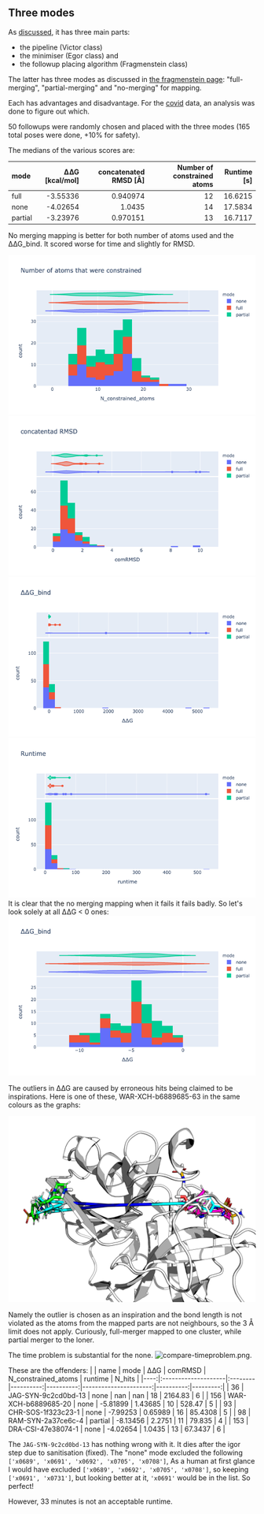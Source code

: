 ## Three modes

As [discussed](README.md), it has three main parts:
* the pipeline (Victor class)
* the minimiser (Egor class) and
* the followup placing algorithm (Fragmenstein class)

The latter has three modes as discussed in [the fragmenstein page](fragmenstein.md): "full-merging", "partial-merging" and "no-merging" for mapping.

Each has advantages and disadvantage. For the [covid](covid.md) data, an analysis was done to figure out which.

50 followups were randomly chosen and placed with the three modes (165 total poses were done, +10% for safety).

The medians of the various scores are:

| mode    |      ∆∆G [kcal/mol] |   concatenated RMSD [Å] |   Number of constrained atoms |   Runtime [s] |
|:--------|---------:|----------:|----------------------:|----------:|
| full    | -3.55336 |  0.940974 |                    12 |   16.6215 |
| none    | -4.02654 |  1.0435   |                    14 |   17.5834 |
| partial | -3.23976 |  0.970151 |                    13 |   16.7117 |

No merging mapping is better for both number of atoms used and the ∆∆G_bind.
It scored worse for time and slightly for RMSD.

![compare-N-atoms.png](images/compare-N-atoms.png)
![compare-rmsd.png](images/compare-rmsd.png)
![compare-∆∆G.png](images/compare-∆∆G.png)
![compare-runtime.png](images/compare-runtime.png)
It is clear that the no merging mapping when it fails it fails badly.
So let's look solely at all ∆∆G < 0 ones:
![compare-∆∆G2.png](images/compare-∆∆G2.png)

The outliers in ∆∆G are caused by erroneous hits being claimed to be inspirations.
Here is one of these, WAR-XCH-b6889685-63 in the same colours as the graphs:

![image](images/WAR-XCH-b6889685-63.png)

Namely the outlier is chosen as an inspiration and the bond length is not violated as the atoms from the mapped parts are 
not neighbours, so the 3 Å limit does not apply. Curiously, full-merger mapped to one cluster, while partial merger to the loner.

The time problem is substantial for the none.
![compare-timeproblem.png](compare-timeproblem.png).

These are the offenders:
|     | name                | mode    |       ∆∆G |   comRMSD |   N_constrained_atoms |   runtime |   N_hits |
|----:|:--------------------|:--------|----------:|----------:|----------------------:|----------:|---------:|
|  36 | JAG-SYN-9c2cd0bd-13 | none    | nan       | nan       |                    18 | 2164.83   |        6 |
| 156 | WAR-XCH-b6889685-20 | none    |  -5.81899 |   1.43685 |                    10 |  528.47   |        5 |
|  93 | CHR-SOS-1f323c23-1  | none    |  -7.99253 |   0.65989 |                    16 |   85.4308 |        5 |
|  98 | RAM-SYN-2a37ce6c-4  | partial |  -8.13456 |   2.2751  |                    11 |   79.835  |        4 |
| 153 | DRA-CSI-47e38074-1  | none    |  -4.02654 |   1.0435  |                    13 |   67.3437 |        6 |

The `JAG-SYN-9c2cd0bd-13` has nothing wrong with it. It dies after the igor step due to sanitisation (fixed).
The "none" mode excluded the following `['x0689', 'x0691', 'x0692', 'x0705', 'x0708']`,
As a human at first glance I would have excluded `['x0689', 'x0692', 'x0705', 'x0708']`, so keeping `['x0691', 'x0731']`,
but looking better at it, `'x0691'` would be in the list. So perfect!

However, 33 minutes is not an acceptable runtime.
